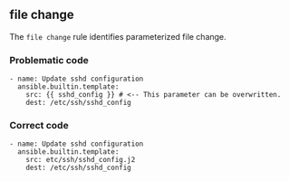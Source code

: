## file change
The `file change` rule identifies parameterized file change.

### Problematic code

```
- name: Update sshd configuration
  ansible.builtin.template:
    src: {{ sshd_config }} # <-- This parameter can be overwritten.
    dest: /etc/ssh/sshd_config
```
### Correct code

```
- name: Update sshd configuration
  ansible.builtin.template:
    src: etc/ssh/sshd_config.j2
    dest: /etc/ssh/sshd_config
```